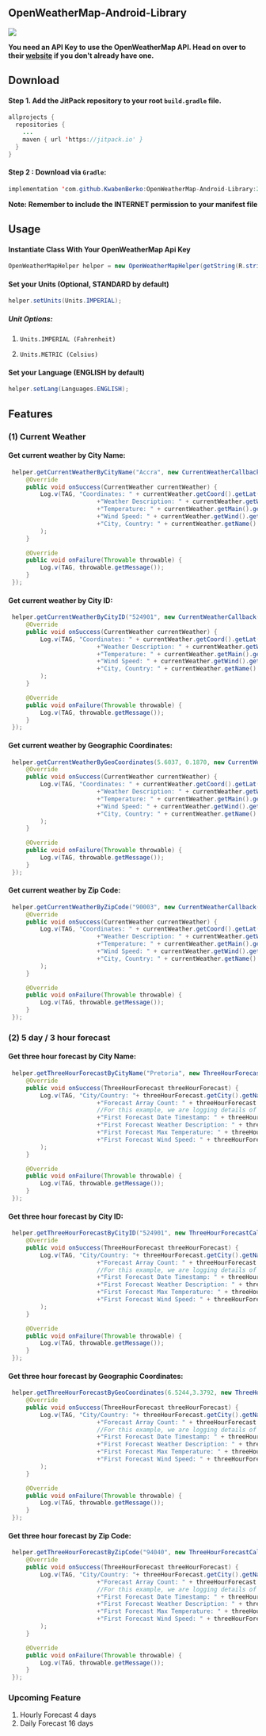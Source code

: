 
## OpenWeatherMap-Android-Library  
[![](https://jitpack.io/v/KwabenBerko/OpenWeatherMap-Android-Library.svg)](https://jitpack.io/#KwabenBerko/OpenWeatherMap-Android-Library)


**You need an API Key to use the OpenWeatherMap API. Head on over to their [website](http://openweathermap.org/) if you don't already have one.**


## Download

#### Step 1. Add the JitPack repository to your root ```build.gradle``` file.

``` java
allprojects {
  repositories {
    ...
    maven { url 'https://jitpack.io' }
  }
}
```

#### Step 2 : Download via ```Gradle```:

```java
implementation 'com.github.KwabenBerko:OpenWeatherMap-Android-Library:2.0.2'
```

**Note: Remember to include the INTERNET permission to your manifest file**

## Usage

#### Instantiate Class With Your OpenWeatherMap Api Key

``` java 
OpenWeatherMapHelper helper = new OpenWeatherMapHelper(getString(R.string.OPEN_WEATHER_MAP_API_KEY));
```

#### Set your Units (Optional, STANDARD by default)

``` java 
helper.setUnits(Units.IMPERIAL);
```

##### Unit Options: 

1. ```Units.IMPERIAL (Fahrenheit)```

2. ```Units.METRIC (Celsius)```

#### Set your Language (ENGLISH by default)

``` java
helper.setLang(Languages.ENGLISH);
```

## Features


### (1) Current Weather
#### Get current weather by City Name:

```java
 helper.getCurrentWeatherByCityName("Accra", new CurrentWeatherCallback() {
     @Override
     public void onSuccess(CurrentWeather currentWeather) {
         Log.v(TAG, "Coordinates: " + currentWeather.getCoord().getLat() + ", "+currentWeather.getCoord().getLon() +"\n"
                         +"Weather Description: " + currentWeather.getWeather().get(0).getDescription() + "\n"
                         +"Temperature: " + currentWeather.getMain().getTempMax()+"\n"
                         +"Wind Speed: " + currentWeather.getWind().getSpeed() + "\n"
                         +"City, Country: " + currentWeather.getName() + ", " + currentWeather.getSys().getCountry()
         );
     }

     @Override
     public void onFailure(Throwable throwable) {
         Log.v(TAG, throwable.getMessage());
     }
 });
```

#### Get current weather by City ID:
```java
 helper.getCurrentWeatherByCityID("524901", new CurrentWeatherCallback() {
     @Override
     public void onSuccess(CurrentWeather currentWeather) {
         Log.v(TAG, "Coordinates: " + currentWeather.getCoord().getLat() + ", "+currentWeather.getCoord().getLon() +"\n"
                         +"Weather Description: " + currentWeather.getWeather().get(0).getDescription() + "\n"
                         +"Temperature: " + currentWeather.getMain().getTempMax()+"\n"
                         +"Wind Speed: " + currentWeather.getWind().getSpeed() + "\n"
                         +"City, Country: " + currentWeather.getName() + ", " + currentWeather.getSys().getCountry()
         );
     }

     @Override
     public void onFailure(Throwable throwable) {
         Log.v(TAG, throwable.getMessage());
     }
 });
```
#### Get current weather by Geographic Coordinates:

```java
 helper.getCurrentWeatherByGeoCoordinates(5.6037, 0.1870, new CurrentWeatherCallback() {
     @Override
     public void onSuccess(CurrentWeather currentWeather) {
         Log.v(TAG, "Coordinates: " + currentWeather.getCoord().getLat() + ", "+currentWeather.getCoord().getLon() +"\n"
                         +"Weather Description: " + currentWeather.getWeather().get(0).getDescription() + "\n"
                         +"Temperature: " + currentWeather.getMain().getTempMax()+"\n"
                         +"Wind Speed: " + currentWeather.getWind().getSpeed() + "\n"
                         +"City, Country: " + currentWeather.getName() + ", " + currentWeather.getSys().getCountry()
         );
     }

     @Override
     public void onFailure(Throwable throwable) {
         Log.v(TAG, throwable.getMessage());
     }
 });
```
#### Get current weather by Zip Code:
```java
 helper.getCurrentWeatherByZipCode("90003", new CurrentWeatherCallback() {
     @Override
     public void onSuccess(CurrentWeather currentWeather) {
         Log.v(TAG, "Coordinates: " + currentWeather.getCoord().getLat() + ", "+currentWeather.getCoord().getLon() +"\n"
                         +"Weather Description: " + currentWeather.getWeather().get(0).getDescription() + "\n"
                         +"Temperature: " + currentWeather.getMain().getTempMax()+"\n"
                         +"Wind Speed: " + currentWeather.getWind().getSpeed() + "\n"
                         +"City, Country: " + currentWeather.getName() + ", " + currentWeather.getSys().getCountry()
         );
     }

     @Override
     public void onFailure(Throwable throwable) {
         Log.v(TAG, throwable.getMessage());
     }
 });
```
### (2) 5 day / 3 hour forecast
#### Get three hour forecast by City Name:
```java
 helper.getThreeHourForecastByCityName("Pretoria", new ThreeHourForecastCallback() {
     @Override
     public void onSuccess(ThreeHourForecast threeHourForecast) {
         Log.v(TAG, "City/Country: "+ threeHourForecast.getCity().getName() + "/" + threeHourForecast.getCity().getCountry() +"\n"
                         +"Forecast Array Count: " + threeHourForecast.getCnt() +"\n"
                         //For this example, we are logging details of only the first forecast object in the forecasts array
                         +"First Forecast Date Timestamp: " + threeHourForecast.getList().get(0).getDt() +"\n"
                         +"First Forecast Weather Description: " + threeHourForecast.getList().get(0).getWeather().get(0).getDescription()+ "\n"
                         +"First Forecast Max Temperature: " + threeHourForecast.getList().get(0).getMain().getTempMax()+"\n"
                         +"First Forecast Wind Speed: " + threeHourForecast.getList().get(0).getWind().getSpeed() + "\n"
         );
     }

     @Override
     public void onFailure(Throwable throwable) {
         Log.v(TAG, throwable.getMessage());
     }
 });
```
#### Get three hour forecast by City ID:
```java
 helper.getThreeHourForecastByCityID("524901", new ThreeHourForecastCallback() {
     @Override
     public void onSuccess(ThreeHourForecast threeHourForecast) {
         Log.v(TAG, "City/Country: "+ threeHourForecast.getCity().getName() + "/" + threeHourForecast.getCity().getCountry() +"\n"
                         +"Forecast Array Count: " + threeHourForecast.getCnt() +"\n"
                         //For this example, we are logging details of only the first forecast object in the forecasts array
                         +"First Forecast Date Timestamp: " + threeHourForecast.getList().get(0).getDt() +"\n"
                         +"First Forecast Weather Description: " + threeHourForecast.getList().get(0).getWeather().get(0).getDescription()+ "\n"
                         +"First Forecast Max Temperature: " + threeHourForecast.getList().get(0).getMain().getTempMax()+"\n"
                         +"First Forecast Wind Speed: " + threeHourForecast.getList().get(0).getWind().getSpeed() + "\n"
         );
     }

     @Override
     public void onFailure(Throwable throwable) {
         Log.v(TAG, throwable.getMessage());
     }
 });
```
#### Get three hour forecast by Geographic Coordinates:
```java
 helper.getThreeHourForecastByGeoCoordinates(6.5244,3.3792, new ThreeHourForecastCallback() {
     @Override
     public void onSuccess(ThreeHourForecast threeHourForecast) {
         Log.v(TAG, "City/Country: "+ threeHourForecast.getCity().getName() + "/" + threeHourForecast.getCity().getCountry() +"\n"
                         +"Forecast Array Count: " + threeHourForecast.getCnt() +"\n"
                         //For this example, we are logging details of only the first forecast object in the forecasts array
                         +"First Forecast Date Timestamp: " + threeHourForecast.getList().get(0).getDt() +"\n"
                         +"First Forecast Weather Description: " + threeHourForecast.getList().get(0).getWeather().get(0).getDescription()+ "\n"
                         +"First Forecast Max Temperature: " + threeHourForecast.getList().get(0).getMain().getTempMax()+"\n"
                         +"First Forecast Wind Speed: " + threeHourForecast.getList().get(0).getWind().getSpeed() + "\n"
         );
     }

     @Override
     public void onFailure(Throwable throwable) {
         Log.v(TAG, throwable.getMessage());
     }
 });
```
#### Get three hour forecast by Zip Code:
```java
 helper.getThreeHourForecastByZipCode("94040", new ThreeHourForecastCallback() {
     @Override
     public void onSuccess(ThreeHourForecast threeHourForecast) {
         Log.v(TAG, "City/Country: "+ threeHourForecast.getCity().getName() + "/" + threeHourForecast.getCity().getCountry() +"\n"
                         +"Forecast Array Count: " + threeHourForecast.getCnt() +"\n"
                         //For this example, we are logging details of only the first forecast object in the forecasts array
                         +"First Forecast Date Timestamp: " + threeHourForecast.getList().get(0).getDt() +"\n"
                         +"First Forecast Weather Description: " + threeHourForecast.getList().get(0).getWeather().get(0).getDescription()+ "\n"
                         +"First Forecast Max Temperature: " + threeHourForecast.getList().get(0).getMain().getTempMax()+"\n"
                         +"First Forecast Wind Speed: " + threeHourForecast.getList().get(0).getWind().getSpeed() + "\n"
         );
     }

     @Override
     public void onFailure(Throwable throwable) {
         Log.v(TAG, throwable.getMessage());
     }
 });
```





### Upcoming Feature
1. Hourly Forecast 4 days
2. Daily Forecast 16 days
